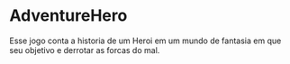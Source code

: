 # AdventureHero
Esse jogo conta a historia de um Heroi em um mundo de fantasia em que seu objetivo e derrotar as forcas do mal.
